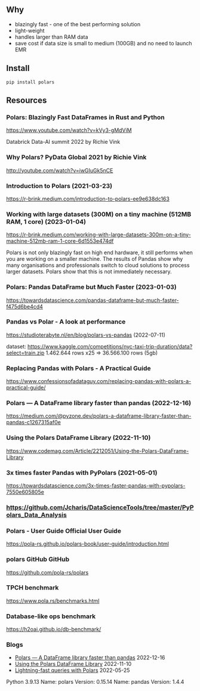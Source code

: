 ## Why 
- blazingly fast - one of the best performing solution
- light-weight
- handles larger than RAM data
- save cost if data size is small to medium (100GB) and no need to launch EMR

## Install
```
pip install polars
```


## Resources



### Polars: Blazingly Fast DataFrames in Rust and Python
https://www.youtube.com/watch?v=kVy3-gMdViM

Databrick Data-AI summit 2022 by Richie Vink	


### Why Polars?	PyData Global 2021 by Richie Vink	
http://youtube.com/watch?v=iwGIuGk5nCE

### Introduction to Polars (2021-03-23)	
https://r-brink.medium.com/introduction-to-polars-ee9e638dc163

### Working with large datasets (300M) on a tiny machine (512MB RAM, 1 core) (2023-01-04)
https://r-brink.medium.com/working-with-large-datasets-300m-on-a-tiny-machine-512mb-ram-1-core-6d1553e474df

Polars is not only blazingly fast on high end hardware, it still performs when you are working on a smaller machine. The results of Pandas show why many organisations and professionals switch to cloud solutions to process larger datasets. Polars show that this is not immediately necessary.	

### Polars: Pandas DataFrame but Much Faster (2023-01-03)
https://towardsdatascience.com/pandas-dataframe-but-much-faster-f475d6be4cd4

### Pandas vs Polar - A look at performance
https://studioterabyte.nl/en/blog/polars-vs-pandas  (2022-07-11)

dataset: https://www.kaggle.com/competitions/nyc-taxi-trip-duration/data?select=train.zip
1.462.644 rows
x25 => 36.566.100 rows (5gb) 

### Replacing Pandas with Polars - A Practical Guide	
https://www.confessionsofadataguy.com/replacing-pandas-with-polars-a-practical-guide/

### Polars — A DataFrame library faster than pandas (2022-12-16)	
https://medium.com/@pyzone.dev/polars-a-dataframe-library-faster-than-pandas-c1267315af0e

### Using the Polars DataFrame Library (2022-11-10)	
https://www.codemag.com/Article/2212051/Using-the-Polars-DataFrame-Library

### 3x times faster Pandas with PyPolars (2021-05-01)	
https://towardsdatascience.com/3x-times-faster-pandas-with-pypolars-7550e605805e

### https://github.com/Jcharis/DataScienceTools/tree/master/PyPolars_Data_Analysis


### Polars - User Guide	Official User Guide	
https://pola-rs.github.io/polars-book/user-guide/introduction.html

### polars GitHub	GitHub	
https://github.com/pola-rs/polars

### TPCH benchmark
https://www.pola.rs/benchmarks.html


### Database-like ops benchmark
https://h2oai.github.io/db-benchmark/


### Blogs
- [Polars — A DataFrame library faster than pandas](https://medium.com/@pyzone.dev/polars-a-dataframe-library-faster-than-pandas-c1267315af0e) 2022-12-16
- [Using the Polars DataFrame Library](https://www.codemag.com/Article/2212051/Using-the-Polars-DataFrame-Library) 2022-11-10
- [Lightning-fast queries with Polars](https://www.orchest.io/blog/the-great-python-dataframe-showdown-part-3-lightning-fast-queries-with-polars) 2022-05-25

Python 3.9.13
Name: polars
Version: 0.15.14
Name: pandas
Version: 1.4.4
